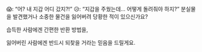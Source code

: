 😱: “어? 내 지갑 어디 갔지?!”
😥: “지갑을 주웠는데… 어떻게 돌려줘야 하지?”
분실물을 발견했거나 소중한 물건을 잃어버려 당황한 적이 있으신가요?

습득한 사람에겐 간편한 반환 방법을,

잃어버린 사람에겐 반드시 되찾을 거라는 믿음을 드릴게요.